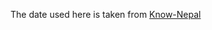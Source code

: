 The date used here is taken from <a href="https://github.com/Know-Nepal" target="_blank">Know-Nepal</a>
